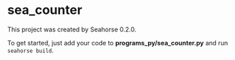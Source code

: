 # sea_counter

This project was created by Seahorse 0.2.0.

To get started, just add your code to **programs_py/sea_counter.py** and run `seahorse build`.
